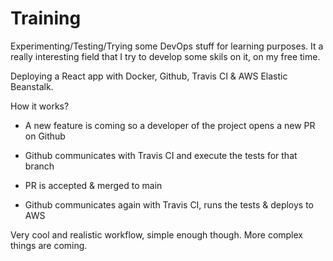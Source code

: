 # Training

Experimenting/Testing/Trying some DevOps stuff for learning purposes. It a really interesting field that I try to develop some skils on it, on my free time.

Deploying a React app with Docker, Github, Travis CI & AWS Elastic Beanstalk.

How it works?

- A new feature is coming so a developer of the project opens a new  PR on Github

- Github communicates with Travis CI and execute the tests for that branch

- PR is accepted & merged to main

- Github communicates again with Travis CI, runs the tests & deploys to AWS

Very cool and realistic workflow, simple enough though. More complex things are coming.


